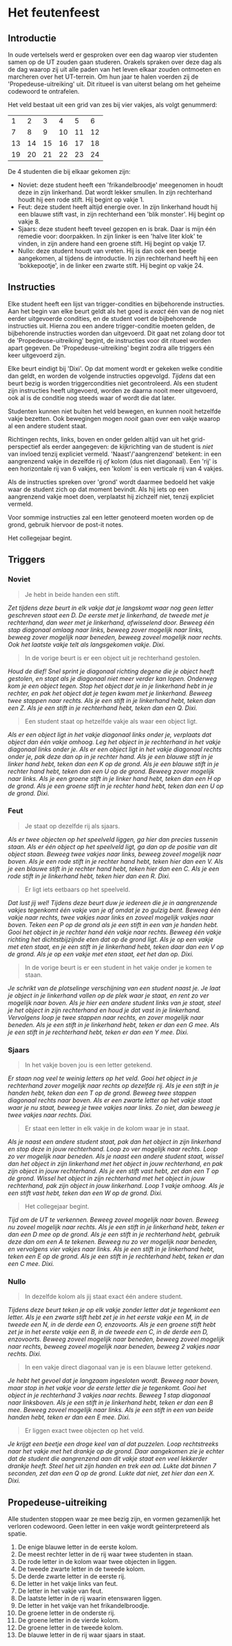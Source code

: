 # Het feutenfeest

## Introductie
In oude vertelsels werd er gesproken over een dag waarop vier studenten samen op de UT zouden gaan studeren. Orakels spraken over deze dag als de dag waarop zij uit alle paden van het leven elkaar zouden ontmoeten en marcheren over het UT-terrein. Om hun jaar te halen voerden zij de 'Propedeuse-uitreiking' uit. Dit ritueel is van uiterst belang om het geheime codewoord te ontrafelen.

Het veld bestaat uit een grid van zes bij vier vakjes, als volgt genummerd:

|    |    |    |    |    |    |
|----|----|----|----|----|----|
|  1 |  2 |  3 |  4 |  5 |  6 |
|  7 |  8 |  9 | 10 | 11 | 12 |
| 13 | 14 | 15 | 16 | 17 | 18 |
| 19 | 20 | 21 | 22 | 23 | 24 |

De 4 studenten die bij elkaar gekomen zijn:
 * Noviet: deze student heeft een 'frikandelbroodje' meegenomen in houdt deze in zijn linkerhand. Dat wordt lekker smullen. In zijn rechterhand houdt hij een rode stift. Hij begint op vakje 1.
 * Feut: deze student heeft altijd energie over. In zijn linkerhand houdt hij een blauwe stift vast, in zijn rechterhand een 'blik monster'. Hij begint op vakje 8.
 * Sjaars: deze student heeft teveel gezopen en is brak. Daar is mijn één remedie voor: doorpakken. In zijn linker is een 'halve liter klok' te vinden, in zijn andere hand een groene stift. Hij begint op vakje 17.
 * Nullo: deze student houdt van vreten. Hij is dan ook een beetje aangekomen, al tijdens de introductie. In zijn rechterhand heeft hij een 'bokkepootje', in de linker een zwarte stift. Hij begint op vakje 24.

## Instructies
Elke student heeft een lijst van trigger-condities en bijbehorende instructies. Aan het begin van elke beurt geldt als het goed is *exact* één van de nog niet eerder uitgevoerde condities, en de student voert de bijbehorende instructies uit. Hierna zou een andere trigger-conditie moeten gelden, de bijbehorende instructies worden dan uitgevoerd. Dit gaat net zolang door tot de 'Propedeuse-uitreiking' begint, de instructies voor dit ritueel worden apart gegeven. De 'Propedeuse-uitreiking' begint zodra alle triggers één keer uitgevoerd zijn.

Elke beurt eindigt bij 'Dixi'. Op dat moment wordt er gekeken welke conditie dan geldt, en worden de volgende instructies opgevolgd. _Tijdens_ dat een beurt bezig is worden triggercondities niet gecontroleerd. Als een student zijn instructies heeft uitgevoerd, worden ze daarna nooit meer uitgevoerd, ook al is de conditie nog steeds waar of wordt die dat later.

Studenten kunnen niet buiten het veld bewegen, en kunnen nooit hetzelfde vakje bezetten. Ook bewegingen mogen *nooit* gaan over een vakje waarop al een andere student staat.

Richtingen rechts, links, boven en onder gelden altijd van uit het grid-perspectief als eerder aangegeven: de kijkrichting van de student is *niet* van invloed tenzij expliciet vermeld. 'Naast'/'aangrenzend' betekent: in een aangrenzend vakje in dezelfde rij *of* kolom (dus niet diagonaal). Een 'rij' is een horizontale rij van 6 vakjes, een 'kolom' is een verticale rij van 4 vakjes.

Als de instructies spreken over 'grond' wordt daarmee bedoeld het vakje waar de student zich op dat moment bevindt. Als hij iets op een aangrenzend vakje moet doen, verplaatst hij zichzelf niet, tenzij expliciet vermeld.

Voor sommige instructies zal een letter genoteerd moeten worden op de grond, gebruik hiervoor de post-it notes.

Het collegejaar begint.

## Triggers
### Noviet
> Je hebt in beide handen een stift.

_Zet tijdens deze beurt in elk vakje dat je langskomt waar nog geen letter geschreven staat een D. De eerste met je linkerhand, de tweede met je rechterhand, dan weer met je linkerhand, afwisselend door. Beweeg één stap diagonaal omlaag naar links, beweeg zover mogelijk naar links, beweeg zover mogelijk naar beneden, beweeg zoveel mogelijk naar rechts. Ook het laatste vakje telt als langsgekomen vakje. Dixi._

> In de vorige beurt is er een object uit je rechterhand gestolen.

_Houd de dief! Snel sprint je diagonaal richting degene die je object heeft gestolen, en stopt als je diagonaal niet meer verder kan lopen. Onderweg kom je een object tegen. Stop het object dat je in je linkerhand hebt in je rechter, en pak het object dat je tegen kwam met je linkerhand. Beweeg twee stappen naar rechts. Als je een stift in je linkerhand hebt, teken dan een Z. Als je een stift in je rechterhand hebt, teken dan een Q. Dixi._

> Een student staat op hetzelfde vakje als waar een object ligt.

_Als er een object ligt in het vakje diagonaal links onder je, verplaats dat object dan één vakje omhoog. Leg het object in je rechterhand in het vakje diagonaal links onder je. Als er een object ligt in het vakje diagonaal rechts onder je, pak deze dan op in je rechter hand. Als je een blauwe stift in je linker hand hebt, teken dan een K op de grond. Als je een blauwe stift in je rechter hand hebt, teken dan een U op de grond. Beweeg zover mogelijk naar links. Als je een groene stift in je linker hand hebt, teken dan een H op de grond. Als je een groene stift in je rechter hand hebt, teken dan een U op de grond. Dixi._

### Feut
> Je staat op dezelfde rij als sjaars.

_Als er twee objecten op het speelveld liggen, ga hier dan precies tussenin staan. Als er één object op het speelveld ligt, ga dan op de positie van dit object staan. Beweeg twee vakjes naar links, beweeg zoveel mogelijk naar boven. Als je een rode stift in je rechter hand hebt, teken hier dan een V. Als je een blauwe stift in je rechter hand hebt, teken hier dan een C. Als je een rode stift in je linkerhand hebt, teken hier dan een R. Dixi._

> Er ligt iets eetbaars op het speelveld.

_Dat lust jij wel! Tijdens deze beurt duw je iedereen die je in aangrenzende vakjes tegenkomt één vakje van je af omdat je zo gulzig bent. Beweeg één vakje naar rechts, twee vakjes naar links en zoveel mogelijk vakjes naar boven. Teken een P op de grond als je een stift in een van je handen hebt. Gooi het object in je rechter hand één vakje naar rechts. Beweeg één vakje richting het dichtstbijzijnde eten dat op de grond ligt. Als je op een vakje met eten staat, en je een stift in je linkerhand hebt, teken daar dan een V op de grond. Als je op een vakje met eten staat, eet het dan op. Dixi._

> In de vorige beurt is er een student in het vakje onder je komen te staan.

_Je schrikt van de plotselinge verschijning van een student naast je. Je laat je object in je linkerhand vallen op de plek waar je staat, en rent zo ver mogelijk naar boven. Als je hier een andere student links van je staat, steel je het object in zijn rechterhand en houd je dat vast in je linkerhand. Vervolgens loop je twee stappen naar rechts, en zover mogelijk naar beneden. Als je een stift in je linkerhand hebt, teken er dan een G mee. Als je een stift in je rechterhand hebt, teken er dan een Y mee. Dixi._

### Sjaars
> In het vakje boven jou is een letter getekend.

_Er staan nog veel te weinig letters op het veld. Gooi het object in je rechterhand zover mogelijk naar rechts op dezelfde rij. Als je een stift in je handen hebt, teken dan een T op de grond. Beweeg twee stappen diagonaal rechts naar boven. Als er een zwarte letter op het vakje staat waar je nu staat, beweeg je twee vakjes naar links. Zo niet, dan beweeg je twee vakjes naar rechts. Dixi._

> Er staat een letter in elk vakje in de kolom waar je in staat.

_Als je naast een andere student staat, pak dan het object in zijn linkerhand en stop deze in jouw rechterhand. Loop zo ver mogelijk naar rechts. Loop zo ver mogelijk naar beneden. Als je naast een andere student staat, wissel dan het object in zijn linkerhand met het object in jouw rechterhand, en pak zijn object in jouw rechterhand. Als je een stift vast hebt, zet dan een T op de grond. Wissel het object in zijn rechterhand met het object in jouw rechterhand, pak zijn object in jouw linkerhand. Loop 1 vakje omhoog. Als je een stift vast hebt, teken dan een W op de grond. Dixi._

> Het collegejaar begint.

_Tijd om de UT te verkennen. Beweeg zoveel mogelijk naar boven. Beweeg nu zoveel mogelijk naar rechts. Als je een stift in je linkerhand hebt, teken er dan een D mee op de grond. Als je een stift in je rechterhand hebt, gebruik deze dan om een A te tekenen. Beweeg nu zo ver mogelijk naar beneden, en vervolgens vier vakjes naar links. Als je een stift in je linkerhand hebt, teken een E op de grond. Als je een stift in je rechterhand hebt, teken er dan een C mee. Dixi._

### Nullo
> In dezelfde kolom als jij staat exact één andere student.

_Tijdens deze beurt teken je op elk vakje zonder letter dat je tegenkomt een letter. Als je een zwarte stift hebt zet je in het eerste vakje een M, in de tweede een N, in de derde een O, enzovoorts. Als je een groene stift hebt zet je in het eerste vakje een B, in de tweede een C, in de derde een D, enzovoorts. Beweeg zoveel mogelijk naar beneden, beweeg zoveel mogelijk naar rechts, beweeg zoveel mogelijk naar beneden, beweeg 2 vakjes naar rechts. Dixi._

> In een vakje direct diagonaal van je is een blauwe letter getekend.

_Je hebt het gevoel dat je langzaam ingesloten wordt. Beweeg naar boven, maar stop in het vakje voor de eerste letter die je tegenkomt. Gooi het object in je rechterhand 3 vakjes naar rechts. Beweeg 1 stap diagonaal naar linksboven. Als je een stift in je linkerhand hebt, teken er dan een B mee. Beweeg zoveel mogelijk naar links. Als je een stift in een van beide handen hebt, teken er dan een E mee. Dixi._

> Er liggen exact twee objecten op het veld.

_Je krijgt een beetje een droge keel van al dat puzzelen. Loop rechtstreeks naar het vakje met het drankje op de grond. Daar aangekomen zie je echter dat de student die aangrenzend aan dit vakje staat een veel lekkerder drankje heeft. Steel het uit zijn handen en trek een ad. Lukte dat binnen 7 seconden, zet dan een Q op de grond. Lukte dat niet, zet hier dan een X. Dixi._

## Propedeuse-uitreiking
Alle studenten stoppen waar ze mee bezig zijn, en vormen gezamenlijk het verloren codewoord. Geen letter in een vakje wordt geïnterpreteerd als spatie.
  1. De enige blauwe letter in de eerste kolom.
  2. De meest rechter letter in de rij waar twee studenten in staan.
  3. De rode letter in de kolom waar twee objecten in liggen.
  4. De tweede zwarte letter in de tweede kolom.
  5. De derde zwarte letter in de eerste rij.
  6. De letter in het vakje links van feut.
  7. De letter in het vakje van feut.
  8. De laatste letter in de rij waarin etenswaren liggen.
  9. De letter in het vakje van het frikandelbroodje.
 10. De groene letter in de onderste rij.
 11. De groene letter in de vierde kolom.
 12. De groene letter in de tweede kolom.
 13. De blauwe letter in de rij waar sjaars in staat.

